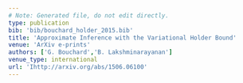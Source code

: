 ```yaml
---
# Note: Generated file, do not edit directly.
type: publication
bib: 'bib/bouchard_holder_2015.bib'
title: 'Approximate Inference with the Variational Holder Bound'
venue: 'ArXiv e-prints'
authors: ['G. Bouchard','B. Lakshminarayanan']
venue_type: international
url: 'Ihttp://arxiv.org/abs/1506.06100'
---
```

